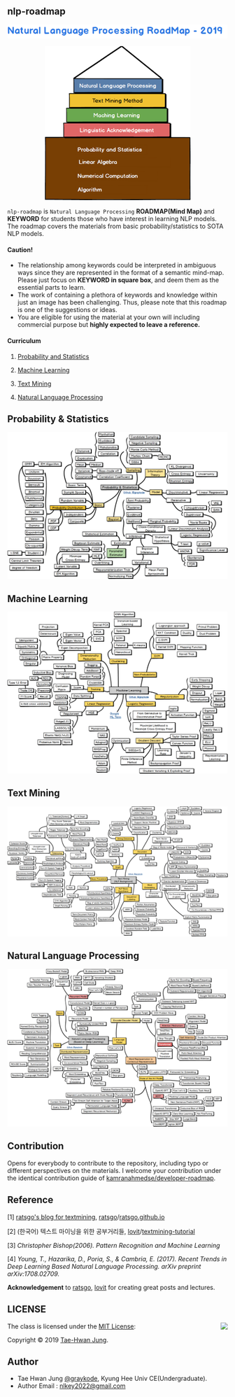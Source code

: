 ## nlp-roadmap
![](img/title.png)
<p align="center"><img width="333" src="img/main.png" /></p>


`nlp-roadmap` is `Natural Language Processing` **ROADMAP(Mind Map)** and **KEYWORD** for students those who have interest in learning NLP models. The roadmap covers the materials from basic probability/statistics to SOTA NLP models.


#### Caution!

- The relationship among keywords could be interpreted in ambiguous ways since they are represented in the format of a semantic mind-map. Please just focus on **KEYWORD in square box**, and deem them as the essential parts to learn.
- The work of containing a plethora of keywords and knowledge within just an image has been challenging. Thus, please note that this roadmap is one of the suggestions or ideas.
- You are eligible for using the material at your own will including commercial purpose but **highly expected to leave a reference.**

#### Curriculum

1. [Probability and Statistics](https://github.com/graykode/nlp-roadmap#probability--statistics)

2. [Machine Learning](https://github.com/graykode/nlp-roadmap#machine-learning)

3. [Text Mining](https://github.com/graykode/nlp-roadmap#text-mining)

4. [Natural Language Processing](https://github.com/graykode/nlp-roadmap#natural-language-processing)

    

## Probability & Statistics
![](img/prob.png)

## Machine Learning
![](img/ml.png)

## Text Mining
![](img/textmining.png)

## Natural Language Processing
![](img/nlp.png)


## Contribution
Opens for everybody to contribute to the repository, including typo or different perspectives on the materials. I welcome your contribution under the identical contribution guide of [kamranahmedse/developer-roadmap](https://github.com/kamranahmedse/developer-roadmap/blob/master/contributing.md).



## Reference

[1] [ratsgo's blog for textmining](https://ratsgo.github.io/), [ratsgo](https://github.com/ratsgo)/[ratsgo.github.io](https://github.com/ratsgo/ratsgo.github.io)

[2] (한국어) 텍스트 마이닝을 위한 공부거리들, [lovit](https://github.com/lovit)/[textmining-tutorial](https://github.com/lovit/textmining-tutorial)

[3] *Christopher Bishop(2006). Pattern Recognition and Machine Learning*

[4] *Young, T., Hazarika, D., Poria, S., & Cambria, E. (2017). Recent Trends in Deep Learning Based Natural Language Processing. arXiv preprint arXiv:1708.02709.*

**Acknowledgement** to [ratsgo](https://github.com/ratsgo), [lovit](https://github.com/lovit) for creating great posts and lectures.



## LICENSE
<img align="right" src="http://opensource.org/trademarks/opensource/OSI-Approved-License-100x137.png">

The class is licensed under the [MIT License](http://opensource.org/licenses/MIT):

Copyright &copy; 2019 [Tae-Hwan Jung](http://www.github.com/graykode).




## Author

- Tae Hwan Jung [@graykode](https://github.com/graykode), Kyung Hee Univ CE(Undergraduate).
- Author Email : [nlkey2022@gmail.com](mailto:nlkey2022@gmail.com)

